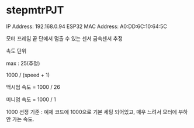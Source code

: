 # stepmtrPJT



IP Address: 192.168.0.94
ESP32 MAC Address: A0:DD:6C:10:64:5C


모터 프레임 끝 단에서 멈출 수 있는 센서
금속센서 추정


속도 단위


max : 25(추정)


1000 / (speed + 1)

맥시멈 속도 = 1000 / 26

미니멈 속도 = 1000 / 1

1000 선정 기준 : 예제 코드에 1000으로 기본 세팅 되어있고, 매우 느려서 모터에 부하 안 가는 속도.
